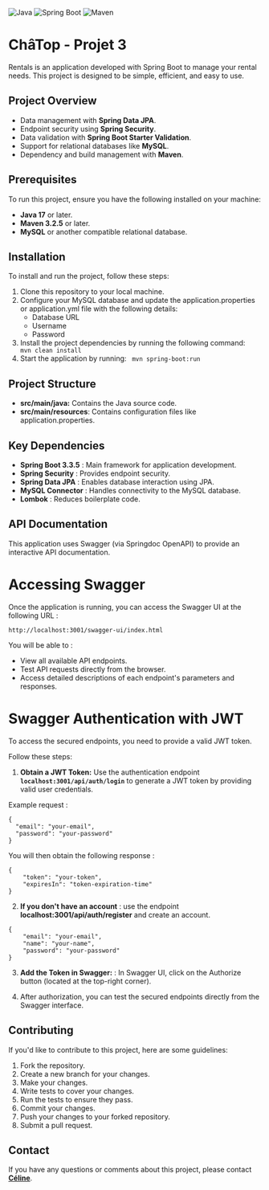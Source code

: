 ![Java](https://img.shields.io/badge/java-17-blue)
![Spring Boot](https://img.shields.io/badge/spring--boot-3.3.5-brightgreen)
![Maven](https://img.shields.io/badge/maven-3.2.5-orange)


# ChâTop - Projet 3
Rentals is an application developed with Spring Boot to manage your rental needs. This project is designed to be simple, efficient, and easy to use.

## Project Overview

- Data management with **Spring Data JPA**.
- Endpoint security using **Spring Security**.
- Data validation with **Spring Boot Starter Validation**.
- Support for relational databases like **MySQL**.
- Dependency and build management with **Maven**.

## Prerequisites
To run this project, ensure you have the following installed on your machine:

- **Java 17** or later.
- **Maven 3.2.5** or later.
- **MySQL** or another compatible relational database.

## **Installation**

To install and run the project, follow these steps:

1. Clone this repository to your local machine.
2. Configure your MySQL database and update the application.properties or application.yml file with the following details:
   - Database URL
   - Username
   - Password
3. Install the project dependencies by running the following command:
`   mvn clean install`
4. Start the application by running:
  ` mvn spring-boot:run`

## **Project Structure**

- **src/main/java:** Contains the Java source code.
- **src/main/resources**: Contains configuration files like application.properties.

## Key Dependencies

- **Spring Boot 3.3.5** : Main framework for application development.
- **Spring Security** : Provides endpoint security.
- **Spring Data JPA** : Enables database interaction using JPA.
- **MySQL Connector** : Handles connectivity to the MySQL database.
- **Lombok** : Reduces boilerplate code.

## API Documentation

This application uses Swagger (via Springdoc OpenAPI) to provide an interactive API documentation.

# Accessing Swagger

Once the application is running, you can access the Swagger UI at the following URL :

```
http://localhost:3001/swagger-ui/index.html
```

You will be able to :
- View all available API endpoints.
- Test API requests directly from the browser.
- Access detailed descriptions of each endpoint's parameters and responses.

# Swagger Authentication with JWT
To access the secured endpoints, you need to provide a valid JWT token. 

Follow these steps:

1. **Obtain a JWT Token:** Use the authentication endpoint **`localhost:3001/api/auth/login`** to generate a JWT token by providing valid user credentials.

Example request :
```
{
  "email": "your-email",
  "password": "your-password"
}   

```

You will then obtain the following response : 
```
{
    "token": "your-token",
    "expiresIn": "token-expiration-time"
}
```
2. **If you don't have an account** : use the endpoint **localhost:3001/api/auth/register** and create an account.

```
{
    "email": "your-email",
    "name": "your-name",
    "password": "your-password"
}   

```

3. **Add the Token in Swagger:** : In Swagger UI, click on the Authorize button (located at the top-right corner).

4. After authorization, you can test the secured endpoints directly from the Swagger interface.

## **Contributing**

If you'd like to contribute to this project, here are some guidelines:

1. Fork the repository.
2. Create a new branch for your changes.
3. Make your changes.
4. Write tests to cover your changes.
5. Run the tests to ensure they pass.
6. Commit your changes.
7. Push your changes to your forked repository.
8. Submit a pull request.


## **Contact**

If you have any questions or comments about this project, please contact **[Céline](celine.intha@gmail.com)**.
